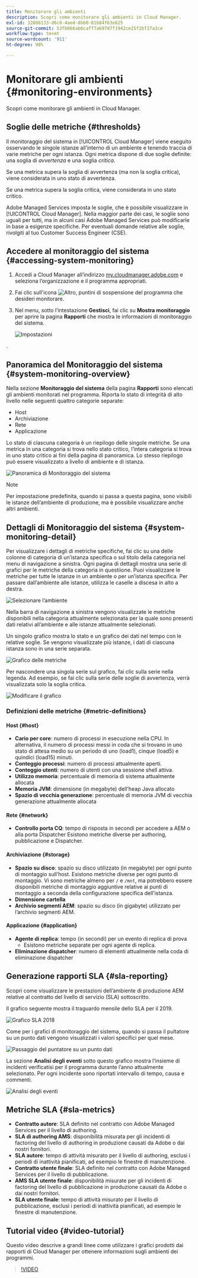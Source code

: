 ```yaml
---
title: Monitorare gli ambienti
description: Scopri come monitorare gli ambienti in Cloud Manager.
exl-id: 32886133-d6c0-4aed-8bb0-81b84f63e825
source-git-commit: 53fb666ab6caff7a697d7f1942ce25f2bf27a2ce
workflow-type: tm+mt
source-wordcount: '911'
ht-degree: 98%

---
```



# Monitorare gli ambienti {#monitoring-environments}

Scopri come monitorare gli ambienti in Cloud Manager.

## Soglie delle metriche {#thresholds}

Il monitoraggio del sistema in [!UICONTROL Cloud Manager] viene eseguito osservando le singole istanze all’interno di un ambiente e tenendo traccia di varie metriche per ogni istanza. Ogni metrica dispone di due soglie definite: una soglia di *avvertenza* e una soglia *critica*.

Se una metrica supera la soglia di avvertenza (ma non la soglia critica), viene considerata in uno stato di avvertenza.

Se una metrica supera la soglia critica, viene considerata in uno stato critico.

Adobe Managed Services imposta le soglie, che è possibile visualizzare in [!UICONTROL Cloud Manager]. Nella maggior parte dei casi, le soglie sono uguali per tutti, ma in alcuni casi Adobe Managed Services può modificarle in base a esigenze specifiche. Per eventuali domande relative alle soglie, rivolgiti al tuo Customer Success Engineer (CSE).

## Accedere al monitoraggio del sistema {#accessing-system-monitoring}

1. Accedi a Cloud Manager all’indirizzo [my.cloudmanager.adobe.com](https://my.cloudmanager.adobe.com) e seleziona l’organizzazione e il programma appropriati.

1. Fai clic sull&#39;icona ![Altro, puntini di sospensione](https://spectrum.adobe.com/static/icons/workflow_18/Smock_More_18_N.svg) del programma che desideri monitorare.
1. Nel menu, sotto l’intestazione **Gestisci**, fai clic su **Mostra monitoraggio** per aprire la pagina **Rapporti** che mostra le informazioni di monitoraggio del sistema.

   ![Impostazioni](/help/assets/first-timea1.png)

.

## Panoramica del Monitoraggio del sistema {#system-monitoring-overview}

Nella sezione **Monitoraggio del sistema** della pagina **Rapporti** sono elencati gli ambienti monitorati nel programma. Riporta lo stato di integrità di alto livello nelle seguenti quattro categorie separate:

* Host
* Archiviazione
* Rete
* Applicazione

Lo stato di ciascuna categoria è un riepilogo delle singole metriche. Se una metrica in una categoria si trova nello stato critico, l’intera categoria si trova in uno stato critico ai fini della pagina di panoramica. Lo stesso riepilogo può essere visualizzato a livello di ambiente e di istanza.

![Panoramica di Monitoraggio del sistema](/help/assets/System-Monitoring-Reports.png)

>[!NOTE]
>
>Per impostazione predefinita, quando si passa a questa pagina, sono visibili le istanze dell’ambiente di produzione, ma è possibile visualizzare anche altri ambienti.

## Dettagli di Monitoraggio del sistema {#system-monitoring-detail}

Per visualizzare i dettagli di metriche specifiche, fai clic su una delle colonne di categoria di un’istanza specifica o sul titolo della categoria nel menu di navigazione a sinistra. Ogni pagina di dettagli mostra una serie di grafici per le metriche della categoria in questiione. Puoi visualizzare le metriche per tutte le istanze in un ambiente o per un’istanza specifica. Per passare dall’ambiente alle istanze, utilizza le caselle a discesa in alto a destra.

![Selezionare l’ambiente](/help/assets/System_Monitoring1.png)

Nella barra di navigazione a sinistra vengono visualizzate le metriche disponibili nella categoria attualmente selezionata per la quale sono presenti dati relativi all’ambiente e alle istanze attualmente selezionati.

Un singolo grafico mostra lo stato e un grafico dei dati nel tempo con le relative soglie. Se vengono visualizzate più istanze, i dati di ciascuna istanza sono in una serie separata.

![Grafico delle metriche](/help/assets/Monitoring_Graphs1.png)

Per nascondere una singola serie sul grafico, fai clic sulla serie nella legenda.
Ad esempio, se fai clic sulla serie delle soglie di avvertenza, verrà visualizzata solo la soglia critica.

![Modificare il grafico](/help/assets/Monitoring_Graphs2.png)

### Definizioni delle metriche {#metric-definitions}

#### Host {#host}

* **Cario per core**: numero di processi in esecuzione nella CPU. In alternativa, il numero di processi messi in coda che si trovano in uno stato di attesa medio su un periodo di uno (load1), cinque (load5) e quindici (load15) minuti.
* **Conteggio processi**: numero di processi attualmente aperti.
* **Conteggio utenti**: numero di utenti con una sessione shell attiva.
* **Utilizzo memoria**: percentuale di memoria di sistema attualmente allocata
* **Memoria JVM**: dimensione (in megabyte) dell’heap Java allocato
* **Spazio di vecchia generazione**: percentuale di memoria JVM di vecchia generazione attualmente allocata

#### Rete {#network}

* **Controllo porta CQ**: tempo di risposta in secondi per accedere a AEM o alla porta Dispatcher Esistono metriche diverse per authoring, pubblicazione e Dispatcher.

#### Archiviazione {#storage}

* **Spazio su disco**: spazio su disco utilizzato (in megabyte) per ogni punto di montaggio sull’host. Esistono metriche diverse per ogni punto di montaggio. Vi sono metriche almeno per `/` e `/mnt`, ma potrebbero essere disponibili metriche di montaggio aggiuntive relative ai punti di montaggio a seconda della configurazione specifica dell’istanza.
* **Dimensione cartella**
* **Archivio segmenti AEM**: spazio su disco (in gigabyte) utilizzato per l’archivio segmenti AEM.

#### Applicazione {#application}

* **Agente di replica**: tempo (in secondi) per un evento di replica di prova
   * Esistono metriche separate per ogni agente di replica.
* **Eliminazione dispatcher**: numero di elementi attualmente nella coda di eliminazione dispatcher

## Generazione rapporti SLA {#sla-reporting}

Scopri come visualizzare le prestazioni dell’ambiente di produzione AEM relative al contratto del livello di servizio (SLA) sottoscritto.

Il grafico seguente mostra il traguardo mensile dello SLA per il 2019.

![Grafico SLA 2018](/help/assets/SLA-Reports-one.png)

Come per i grafici di monitoraggio del sistema, quando si passa il pultatore su un punto dati vengono visualizzati i valori specifici per quel mese.

![Passaggio del puntatore su un punto dati](/help/assets/SLA-Reports-two.png)

La sezione **Analisi degli eventi** sotto questo grafico mostra l’insieme di incidenti verificatisi per il programma durante l’anno attualmente selezionato. Per ogni incidente sono riportati intervallo di tempo, causa e commenti.

![Analisi degli eventi](/help/assets/sla-reporting3.png)

## Metriche SLA {#sla-metrics}

* **Contratto autore**: SLA definito nel contratto con Adobe Managed Services per il livello di authoring.
* **SLA di authoring AMS**: disponibilità misurata per gli incidenti di factoring del livello di authoring in produzione causati da Adobe o dai nostri fornitori.
* **SLA autore**: tempo di attività misurato per il livello di authoring, esclusi i periodi di inattività pianificati, ad esempio le finestre di manutenzione.
* **Contratto utente finale**: SLA definito nel contratto con Adobe Managed Services per il livello di pubblicazione.
* **AMS SLA utente finale**: disponibilità misurate per gli incidenti di factoring del livello di pubblicazione in produzione causati da Adobe o dai nostri fornitori.
* **SLA utente finale**: tempo di attività misurato per il livello di pubblicazione, esclusi i periodi di inattività pianificati, ad esempio le finestre di manutenzione.

## Tutorial video {#video-tutorial}

Questo video descrive a grandi linee come utilizzare i grafici prodotti dai rapporti di Cloud Manager per ottenere informazioni sugli ambienti dei programmi.

>[!VIDEO](https://video.tv.adobe.com/v/26315/)
